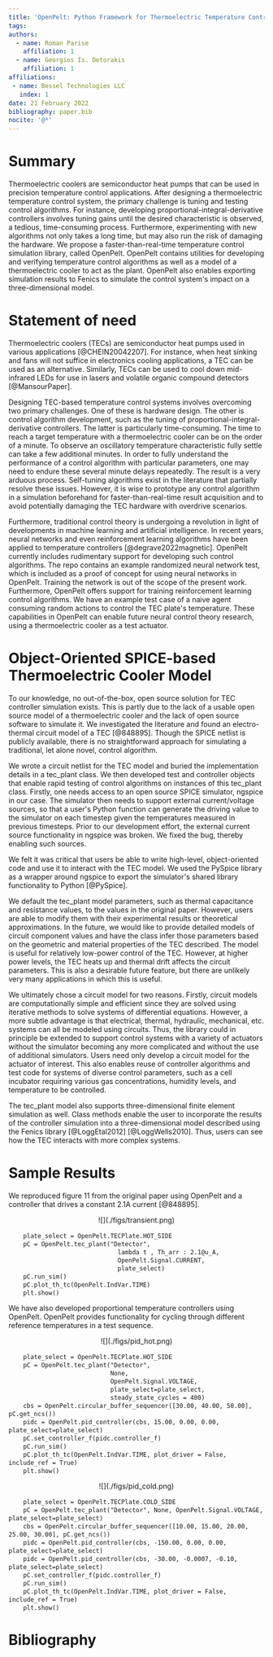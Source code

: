 ```yaml
---
title: 'OpenPelt: Python Framework for Thermoelectric Temperature Control System Development'
tags:
authors:
  - name: Roman Parise
    affiliation: 1
  - name: Georgios Is. Detorakis
    affiliation: 1
affiliations:
 - name: Bessel Technologies LLC
   index: 1
date: 21 February 2022
bibliography: paper.bib
nocite: '@*'
---
```


# Summary
Thermoelectric coolers are semiconductor heat pumps that can be used in
precision temperature control applications. After designing a thermoelectric
temperature control system, the primary challenge is tuning and testing
control algorithms. For instance, developing proportional-integral-derivative
controllers involves tuning gains until the desired characteristic is observed, a
tedious, time-consuming process. Furthermore, experimenting with new algorithms
not only takes a long time, but may also run the risk of damaging the 
hardware. We propose a faster-than-real-time temperature control simulation
library, called OpenPelt. OpenPelt contains utilities for developing and
verifying temperature control algorithms as well as a model of a thermoelectric
cooler to act as the plant. OpenPelt also enables exporting simulation
results to Fenics to simulate the control system's impact on a three-dimensional
model.

# Statement of need
Thermoelectric coolers (TECs) are semiconductor heat pumps used in various applications [@CHEIN20042207].
For instance, when heat sinking and fans will not suffice in electronics cooling
applications, a TEC can be used as an alternative. Similarly, TECs can be used
to cool down mid-infrared LEDs for use in lasers and volatile organic compound
detectors [@MansourPaper].

Designing TEC-based temperature control systems involves overcoming two primary
challenges. One of these is hardware design. The other is control algorithm
development, such as the tuning of proportional-integral-derivative controllers.
The latter is particularly time-consuming. The time to reach a target
temperature with a thermoelectric cooler can be on the order of a minute.
To observe an oscillatory temperature characteristic fully settle can take
a few additional minutes. In order to fully understand the performance of a
control algorithm with particular parameters, one may need to endure these
several minute delays repeatedly. The result is a very arduous process.
Self-tuning algorithms exist in the literature that partially resolve these
issues. However, it is wise to prototype any control algorithm in a simulation
beforehand for faster-than-real-time result acquisition and to avoid potentially
damaging the TEC hardware with overdrive scenarios.

Furthermore, traditional control theory is undergoing a revolution in light of
developments in machine learning and artificial intelligence. In recent
years, neural networks and even reinforcement learning algorithms have been
applied to temperature controllers [@degrave2022magnetic]. OpenPelt currently includes rudimentary
support for developing such control algorithms. The repo contains an example
randomized neural network test, which is included as a proof of concept for using neural networks in OpenPelt.
Training the network is out of the scope of the present work.
Furthermore, OpenPelt offers support for training reinforcement learning control algorithms.
We have an example test case of a naive agent consuming random actions to control the TEC plate's temperature.
These capabilities in OpenPelt can enable future
neural control theory research, using a thermoelectric cooler as a test
actuator.

# Object-Oriented SPICE-based Thermoelectric Cooler Model

To our knowledge, no out-of-the-box, open source solution for TEC controller simulation
exists. This is partly due to the lack of a usable open source model of a
thermoelectric cooler and the lack of open source software to simulate it.
We investigated the literature and found an electro-thermal circuit model
of a TEC [@848895]. Though the SPICE netlist is publicly available, there is no straightforward
approach for simulating a traditional, let alone novel, control algorithm.

We wrote a circuit netlist for the TEC model and buried the implementation
details in a tec_plant class. We then developed test and controller objects
that enable rapid testing of control algorithms on instances of this tec_plant class.
Firstly, one needs access to an open source SPICE simulator, ngspice in our case.
The simulator then needs to support external current/voltage sources, so that
a user's Python function can generate the driving value to the simulator on
each timestep given the temperatures measured in previous timesteps. Prior
to our development effort, the external current source functionality in ngspice
was broken. We fixed the bug, thereby enabling such sources.

We felt it was critical that users be able to write high-level, object-oriented
code and use it to interact with the TEC model. We used the PySpice library
as a wrapper around ngspice to export the simulator's shared library
functionality to Python [@PySpice].

We default the tec_plant model parameters, such as thermal capacitance
and resistance values, to the values in the original paper. However, users
are able to modify them with their experimental results or theoretical
approximations. In the future, we would like to provide detailed models of
circuit component values and have the class infer those parameters based on
the geometric and material properties of the TEC described. The model
is useful for relatively low-power control of the TEC. However, at higher
power levels, the TEC heats up and thermal drift affects the circuit parameters.
This is also a desirable future feature, but there are unlikely very many
applications in which this is useful.

We ultimately chose a circuit model for two reasons. Firstly, circuit models
are computationally simple and efficient since they are solved using
iterative methods to solve systems of differential equations. However,
a more subtle advantage is that electrical, thermal, hydraulic, mechanical, etc.
systems can all be modeled using circuits. Thus, the library could in principle
be extended to support control systems with a variety of actuators without
the simulator becoming any more complicated and without the use of additional
simulators. Users need only develop a circuit model for the actuator of
interest. This also enables reuse of controller algorithms and test code
for systems of diverse control parameters, such as a cell incubator requiring
various gas concentrations, humidity levels, and temperature to be controlled.

The tec_plant model also supports three-dimensional finite element simulation
as well. Class methods enable the user to incorporate the results of the
controller simulation into a three-dimensional model described using the Fenics
library [@LoggEtal2012] [@LoggWells2010]. Thus, users can see how the TEC interacts with more complex systems.

# Sample Results
We reproduced figure 11 from the original paper using OpenPelt and a controller
that drives a constant 2.1A current [@848895].

<div style="text-align:center">![](./figs/transient.png)</div>

        plate_select = OpenPelt.TECPlate.HOT_SIDE
        pC = OpenPelt.tec_plant("Detector",
                                  lambda t , Th_arr : 2.1@u_A,
                                  OpenPelt.Signal.CURRENT,
                                  plate_select)
        pC.run_sim()
        pC.plot_th_tc(OpenPelt.IndVar.TIME)
        plt.show()

We have also developed proportional temperature controllers using OpenPelt.
OpenPelt provides functionality for cycling through different reference
temperatures in a test sequence.

<div style="text-align:center">![](./figs/pid_hot.png)</div>

        plate_select = OpenPelt.TECPlate.HOT_SIDE
        pC = OpenPelt.tec_plant("Detector",
                                None,
                                OpenPelt.Signal.VOLTAGE,
                                plate_select=plate_select,
                                steady_state_cycles = 400)
        cbs = OpenPelt.circular_buffer_sequencer([30.00, 40.00, 50.00], pC.get_ncs())
        pidc = OpenPelt.pid_controller(cbs, 15.00, 0.00, 0.00, plate_select=plate_select)
        pC.set_controller_f(pidc.controller_f)
        pC.run_sim()
        pC.plot_th_tc(OpenPelt.IndVar.TIME, plot_driver = False, include_ref = True)
        plt.show()

<div style="text-align:center">![](./figs/pid_cold.png)</div>

        plate_select = OpenPelt.TECPlate.COLD_SIDE
        pC = OpenPelt.tec_plant("Detector", None, OpenPelt.Signal.VOLTAGE, plate_select=plate_select)
        cbs = OpenPelt.circular_buffer_sequencer([10.00, 15.00, 20.00, 25.00, 30.00], pC.get_ncs())
        pidc = OpenPelt.pid_controller(cbs, -150.00, 0.00, 0.00, plate_select=plate_select)
        pidc = OpenPelt.pid_controller(cbs, -30.00, -0.0007, -0.10, plate_select=plate_select)
        pC.set_controller_f(pidc.controller_f)
        pC.run_sim()
        pC.plot_th_tc(OpenPelt.IndVar.TIME, plot_driver = False, include_ref = True)
        plt.show()

# Bibliography

